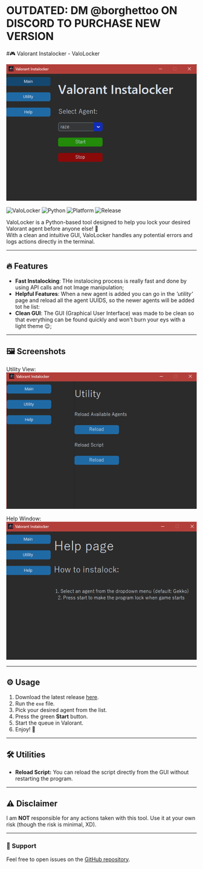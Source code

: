 # OUTDATED: DM @borghettoo ON DISCORD TO PURCHASE NEW VERSION


#🎮 Valorant Instalocker - ValoLocker

![ValoLocker Main](imgs/image.png)

![ValoLocker](https://img.shields.io/github/repo-size/borgox/ValoLocker?style=for-the-badge)
![Python](https://img.shields.io/badge/python-3.9-blue?style=for-the-badge)
![Platform](https://img.shields.io/badge/platform-windows-blue?style=for-the-badge)
![Release](https://img.shields.io/github/v/release/borgox/ValoLocker?style=for-the-badge)

ValoLocker is a Python-based tool designed to help you lock your desired Valorant agent before anyone else! 🚀  
With a clean and intuitive GUI, ValoLocker handles any potential errors and logs actions directly in the terminal.  

---

## 🔥 Features

- **Fast Instalocking**: THe instalocing process is really fast and done by using API calls and not Image manipulation;
- **Helpful Features**: When a new agent is added you can go in the *'utility'* page and reload all the agent UUIDS, so the newer agents will be added tot he list:
- **Clean GUI**: The GUI (Graphical User Interface) was made to be clean so that everything can be found quickly and won't burn your eys with a light theme 😉;

---

## 🖼️ Screenshots

Utility View:  
![ValoLocker Utility](imgs/image1.png)

Help Window:  
![ValoLocker Help](imgs/image2.png)

---

## ⚙️ Usage

1. Download the latest release [here](https://github.com/borgox/ValoLocker/releases/tag/v1.0.1).
2. Run the `exe` file.
3. Pick your desired agent from the list.
4. Press the green **Start** button.
5. Start the queue in Valorant.
6. Enjoy! 🎉

---

## 🛠️ Utilities

- **Reload Script:** You can reload the script directly from the GUI without restarting the program.

---

## ⚠️ Disclaimer

I am **NOT** responsible for any actions taken with this tool. Use it at your own risk (though the risk is minimal, XD).

---

### 🌟 Support

Feel free to open issues on the [GitHub repository](https://github.com/borgox/ValoLocker/issues).
